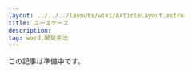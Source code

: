 ```yaml
---
layout: ../../../layouts/wiki/ArticleLayout.astro
title: ユースケース
description:
tag: word,開発手法
---
```


この記事は準備中です。
